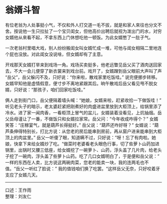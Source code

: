 # 翁婿斗智

有位老翁为人处事挺小气，不仅和外人打交道一毛不拔，就是和家人來往也分文不舍。按说他一生只拉扯了一个宝贝闺女，但他高价出聘后就视为泼出门的水，对穷女婿他从來看不起，不拿东西上门休想吃他一顿饭。为此女婿憋了一肚子气。

一次老翁村里唱大戏，别人纷纷搬闺女叫女婿忙成一堆，可他与闺女相隔二里地连个屁也没放。对此闺女没说啥，但女婿却有了主意。

开戏那天女婿打旱来到戏场一角。戏场买卖挺多，他老远瞥见岳父买了酒肉送回家去，不大一会儿便穿了新衣裳来到戏台前。戏开了，女婿蹭到岳父眼前大声叫了声 “岳父”，岳父躲闪不及，只好说：“你来啦，散戏家里吃饭哇。” 说完便挪步转移。女婿早知他是虚情假意，便寸步不离地紧跟其后。晌午散戏后岳父看见甩不脱女婿，只好说：“那孩子，咱们回家吃饭哇。”

俩人走到街门口，岳父便隔着墙头喊：“她娘，女婿来啦，赶紧收拾一下做饭哇！” 听见老头子的暗示，老太婆赶紧把刚煮好的肉盛进盆里放到大柜顶上，给锅里添了冷水。进了家一闻肉香，一看柜顶上冒气的盆儿，女婿装着没看见，上炕抽烟。岳父岳母谨让了一番，不做饭只和女婿拉家常。岳父问：“今年收成咋得个？” 女婿笑答：“庄稼宴气，就是葫芦长得挺好。” 岳父说：“葫芦还咋好呀？” 女婿说：“葫芦条伸得特别长，打比方说：从您老的房后能串到房前，再从窗户进来能串到大柜顶上的肉盆里。” 岳父一听傻了眼，知道瞒不过，只好说：”呀！忘了有肉啦。她娘，快拿下来给女婿炒了吃。“做菜时老婆看老头眼色行事，切了些萝卜山药加进锅里，出锅时又腰三低座，给女婿挖了一碗萝卜、山药，浮头盖了几片肉，给老头子挖了一碗肉，浮头盖了些萝卜山药。吃了几口女婿明白了，于是便和岳父说：” 一样的东西在人卖，比方说这两碗肉菜，您老的能卖一块，我的连两毛也不值。“岳父一听红了脸说：” 我的值钱咱们换了吃罢。“这样岳父无奈，只好咬着牙支应了女婿几天。

---

口述：王作雨  
整理：刘友仁